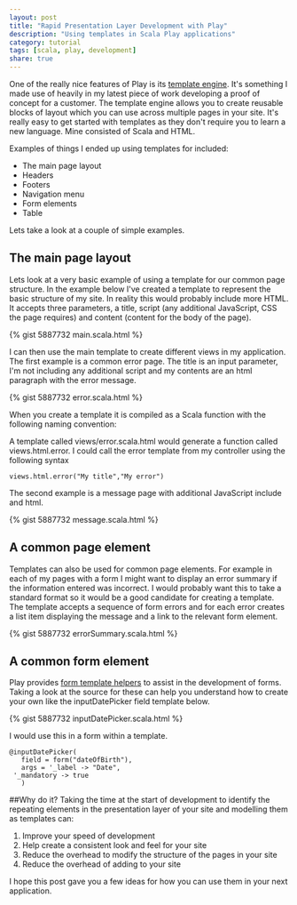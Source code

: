 ```yaml
---
layout: post
title: "Rapid Presentation Layer Development with Play"
description: "Using templates in Scala Play applications"
category: tutorial
tags: [scala, play, development]
share: true
---
```


One of the really nice features of Play is its [template engine](http://www.playframework.com/documentation/2.1.1/ScalaTemplates). It's something I made use of heavily in my latest piece of work developing a proof of concept for a customer. The template engine allows you to create reusable blocks of layout which you can use across multiple pages in your site. It's really easy to get started with templates as they don't require you to learn a new language. Mine consisted of Scala and HTML. 

Examples of things I ended up using templates for included:

+ The main page layout
+ Headers
+ Footers
+ Navigation menu
+ Form elements
+ Table 

Lets take a look at a couple of simple examples.

## The main page layout

Lets look at a very basic example of using a template for our common page structure. In the example below I've created a template to represent the basic structure of my site. In reality this would probably include more HTML. It accepts three parameters, a title, script (any additional JavaScript, CSS the  page requires) and content (content for the body of the page). 

{% gist 5887732 main.scala.html %}

I can then use the main template to create different views in my application. The first example is a common error page. The title is an input parameter, I'm not including any additional script and my contents are an html paragraph with the error message. 
 
{% gist 5887732 error.scala.html %}

When you create a template it is compiled as a Scala function with the following naming convention:

A template called views/error.scala.html would generate a function called views.html.error. I could call the error template from my controller using the following syntax

    views.html.error("My title","My error")

The second example is a message page with additional JavaScript include and html.

{% gist 5887732 message.scala.html %}

## A common page element

Templates can also be used for common page elements. For example in  each of my pages with a form I might want to display an error summary if the information entered was incorrect. I would probably want this to take a standard format so it would be a good candidate for creating a template. The template accepts a sequence of form errors and for each error creates a list item displaying the message and a link to the relevant form element.

{% gist 5887732 errorSummary.scala.html %}

## A common form element

Play provides [form template helpers](http://www.playframework.com/documentation/2.1.1/ScalaFormHelpers) to assist in the development of forms. Taking a look at the source for these can help you understand how to create your own like the inputDatePicker field template below. 

{% gist 5887732 inputDatePicker.scala.html %}

I would use this in a form within a template.

    @inputDatePicker(
       field = form("dateOfBirth"),
       args = '_label -> "Date", 
     '_mandatory -> true
       )

##Why do it?
 Taking the time at the start of development to identify the repeating elements in the presentation layer of your site and modelling them as templates can:

1. Improve your speed of development
2. Help create a consistent look and feel for your site
3. Reduce the overhead to modify the structure of the pages in your site
4.	 Reduce the overhead of adding to your site  

 I hope this post gave you a few ideas for how you can use them in your next application. 

